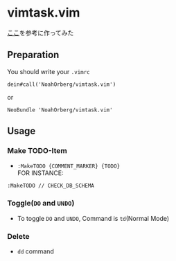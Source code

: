 # vimtask.vim
[ここ](http://kannokanno.hatenablog.com/entry/20120403/1333462565)を参考に作ってみた

## Preparation
You should write your `.vimrc`
```
dein#call('NoahOrberg/vimtask.vim')
```
or
```
NeoBundle 'NoahOrberg/vimtask.vim'
```

## Usage
### Make TODO-Item
- `:MakeTODO {COMMENT_MARKER} {TODO}`  
FOR INSTANCE:
```
:MakeTODO // CHECK_DB_SCHEMA
```

### Toggle(`DO` and `UNDO`)
- To toggle `DO` and `UNDO`, Command is `td`(Normal Mode)

### Delete
- `dd` command

